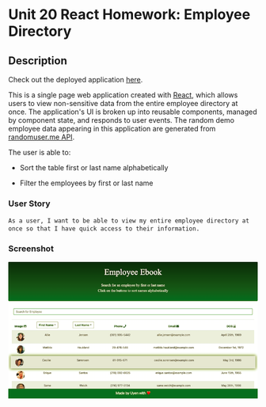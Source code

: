 # Unit 20 React Homework: Employee Directory

## Description

Check out the deployed application [here](https://uyennguyen30696.github.io/employee-directory/).

This is a single page web application created with [React](https://reactjs.org/), which allows users to view non-sensitive data from the entire employee directory at once. The application's UI is broken up into reusable components, managed by component state, and responds to user events. The random demo employee data appearing in this application are generated from [randomuser.me API](https://randomuser.me/).

The user is able to:

  * Sort the table first or last name alphabetically

  * Filter the employees by first or last name

### User Story

```
As a user, I want to be able to view my entire employee directory at once so that I have quick access to their information.
```

### Screenshot

![Screenshot](./employee-directory/public/images/screenshot.png)

